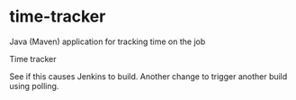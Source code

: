 # time-tracker
Java (Maven) application for tracking time on the job

Time tracker

See if this causes Jenkins to build.
Another change to trigger another build using polling.
